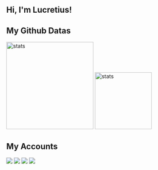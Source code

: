 ## Hi, I'm Lucretius! 


## My Github Datas
<img src="https://github-readme-stats.vercel.app/api?username=Noirscode&show_icons=true&theme=tokyonight" width="%100" height="230px" alt="stats" />
<img src="https://github-readme-stats.vercel.app/api/top-langs/?username=Noirscode&layout=compact&theme=tokyonight" width="%100" height="150px" alt="stats" />



## My Accounts
<a href="https://github.com/lucretius1" target="_blank"><img src="https://img.shields.io/badge/lucretius1%20-191717.svg?&style=for-the-badge&logo=github&logoColor=white"></a>
<a href="https://discord.com/users/607925451364499477" target="_blank"><img src="https://shields.io/badge/Noir-111111.svg?&style=for-the-badge&logo=discord"></a>
<a href="https://www.npmjs.com/~noirscode" target="_blank"><img src="https://shields.io/badge/Noirscode-111111.svg?&style=for-the-badge&logo=npm"></a>
<a href="https://open.spotify.com/user/31lo6zsnbsmqxskkerptcehpopeq?si=178c8b563dcd4b5b" target= "_blank"><img src="https://img.shields.io/badge/Spotify%20-1ed760.svg?&style=for-the-badge&logo=spotify&logoColor=black"></a>
